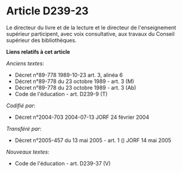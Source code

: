 # Article D239-23

Le directeur du livre et de la lecture et le directeur de l'enseignement supérieur participent, avec voix consultative, aux
travaux du Conseil supérieur des bibliothèques.

**Liens relatifs à cet article**

_Anciens textes_:

  - Décret n°89-778 1989-10-23 art. 3, alinéa 6
  - Décret n°89-778 du 23 octobre 1989 - art. 3 (M)
  - Décret n°89-778 du 23 octobre 1989 - art. 3 (Ab)
  - Code de l'éducation - art. D239-9 (T)

_Codifié par_:

  - Décret n°2004-703 2004-07-13 JORF 24 février 2004

_Transféré par_:

  - Décret n°2005-457 du 13 mai 2005 - art. 1 () JORF 14 mai 2005

_Nouveaux textes_:

  - Code de l'éducation - art. D239-37 (V)
